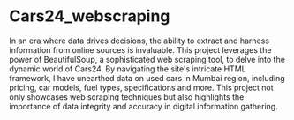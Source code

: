 # Cars24_webscraping
In an era where data drives decisions, the ability to extract and harness information from online sources is invaluable. This project leverages the power of BeautifulSoup, a sophisticated web scraping tool, to delve into the dynamic world of Cars24. By navigating the site's intricate HTML framework, I have unearthed data on used cars in Mumbai region, including pricing, car models, fuel types, specifications and more. This project not only showcases web scraping techniques but also highlights the importance of data integrity and accuracy in digital information gathering.
